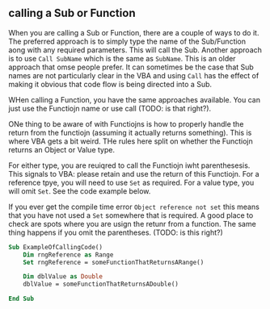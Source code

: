 ## calling a Sub or Function

When you are calling a Sub or Function, there are a couple of ways to do it. The preferred approach is to simply type the name of the Sub/Function aong with any required parameters. This will call the Sub. Another approach is to use `Call SubName` which is the same as `SubName`. This is an older approach that omse people prefer. It can sometimes be the case that Sub names are not particularly clear in the VBA and using `Call` has the effect of making it obvious that code flow is being directed into a Sub.

WHen calling a Function, you have the same approaches available. You can just use the Functiojn name or use call (TODO: is that right?).

ONe thing to be aware of with Functiojns is how to properly handle the return from the functiojn (assuming it actually returns something). This is where VBA gets a bit weird. THe rules here split on whether the Functiojn returns an Object or Value type.

For either type, you are reuiqred to call the Functiojn iwht parenthesesis. This signals to VBA: please retain and use the return of this Functiojn. For a reference tpye, you will need to use `Set` as required. For a value type, you will omit `Set`. See the code example below.

If you ever get the compile time error `Object reference not set` this means that you have not used a `Set` somewhere that is required. A good place to check are spots where you are usign the retunr from a function. The same thing happens if you omit the parentheses. (TODO: is this right?)

```vb
Sub ExampleOfCallingCode()
    Dim rngReference as Range
    Set rngReference = someFunctionThatReturnsARange()

    Dim dblValue as Double
    dblValue = someFunctionThatReturnsADouble()

End Sub
```

